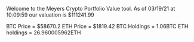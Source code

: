 Welcome to the Meyers Crypto Portfolio Value tool. 
As of 03/19/21 at 10:09:59 our valuation is $111241.99 

BTC Price = $58670.2
 ETH Price = $1819.42
BTC Holdings = 1.06BTC
 ETH holdings = 26.960005962ETH 
